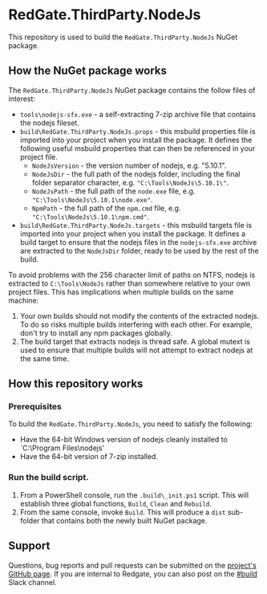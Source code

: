 # RedGate.ThirdParty.NodeJs

This repository is used to build the `RedGate.ThirdParty.NodeJs` NuGet package.

## How the NuGet package works

The `RedGate.ThirdParty.NodeJs` NuGet package contains the follow files of interest:

- `tools\nodejs-sfx.exe` - a self-extracting 7-zip archive file that contains the nodejs fileset.
- `build\RedGate.ThirdParty.NodeJs.props` - this msbuild properties file is imported into your project when you install the package. It defines the following useful msbuild properties that can then be referenced in your project file.
  - `NodeJsVersion` - the version number of nodejs, e.g. "5.10.1".
  - `NodeJsDir` - the full path of the nodejs folder, including the final folder separator character, e.g. `"C:\Tools\NodeJs\5.10.1\"`.
  - `NodeJsPath` - the full path of the `node.exe` file, e.g. `"C:\Tools\NodeJs\5.10.1\node.exe"`.
  - `NpmPath` - the full path of the `npm.cmd` file, e.g. `"C:\Tools\NodeJs\5.10.1\npm.cmd"`.
 - `build\RedGate.ThirdParty.NodeJs.targets` - this msbuild targets file is imported into your project when you install the package. It defines a build target to ensure that the nodejs files in the `nodejs-sfx.exe` archive are extracted to the `NodeJsDir` folder, ready to be used by the rest of the build.
 
To avoid problems with the 256 character limit of paths on NTFS, nodejs is extracted to `C:\Tools\NodeJs` rather than somewhere relative to your own project files. This has implications when multiple builds on the same machine:

1. Your own builds should not modify the contents of the extracted nodejs. To do so risks multiple builds interfering with each other. For example, don't try to install any npm packages globally.
2. The build target that extracts nodejs is thread safe. A global mutext is used to ensure that multiple builds will not attempt to extract nodejs at the same time.

## How this repository works

### Prerequisites

To build the `RedGate.ThirdParty.NodeJs`, you need to satisfy the following:

- Have the 64-bit Windows version of nodejs cleanly installed to `C:\Program Files\nodejs\'
- Have the 64-bit version of 7-zip installed.

### Run the build script.

1. From a PowerShell console, run the `.build\_init.ps1` script. This will establish three global functions, `Build`, `Clean` and `Rebuild`.
2. From the same console, invoke `Build`. This will produce a `dist` sub-folder that contains both the newly built NuGet package.

## Support

Questions, bug reports and pull requests can be submitted on the [project's GitHub page](https://github.com/red-gate/RedGate.ThirdParty.NodeJs/). If you are internal to Redgate, you can also post on the [#build](https://redgate.slack.com/messages/build/) Slack channel.      